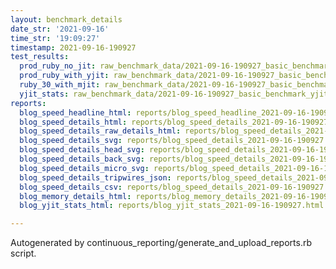```yaml
---
layout: benchmark_details
date_str: '2021-09-16'
time_str: '19:09:27'
timestamp: 2021-09-16-190927
test_results:
  prod_ruby_no_jit: raw_benchmark_data/2021-09-16-190927_basic_benchmark_prod_ruby_no_jit.json
  prod_ruby_with_yjit: raw_benchmark_data/2021-09-16-190927_basic_benchmark_prod_ruby_with_yjit.json
  ruby_30_with_mjit: raw_benchmark_data/2021-09-16-190927_basic_benchmark_ruby_30_with_mjit.json
  yjit_stats: raw_benchmark_data/2021-09-16-190927_basic_benchmark_yjit_stats.json
reports:
  blog_speed_headline_html: reports/blog_speed_headline_2021-09-16-190927.html
  blog_speed_details_html: reports/blog_speed_details_2021-09-16-190927.html
  blog_speed_details_raw_details_html: reports/blog_speed_details_2021-09-16-190927.raw_details.html
  blog_speed_details_svg: reports/blog_speed_details_2021-09-16-190927.svg
  blog_speed_details_head_svg: reports/blog_speed_details_2021-09-16-190927.head.svg
  blog_speed_details_back_svg: reports/blog_speed_details_2021-09-16-190927.back.svg
  blog_speed_details_micro_svg: reports/blog_speed_details_2021-09-16-190927.micro.svg
  blog_speed_details_tripwires_json: reports/blog_speed_details_2021-09-16-190927.tripwires.json
  blog_speed_details_csv: reports/blog_speed_details_2021-09-16-190927.csv
  blog_memory_details_html: reports/blog_memory_details_2021-09-16-190927.html
  blog_yjit_stats_html: reports/blog_yjit_stats_2021-09-16-190927.html

---
```

Autogenerated by continuous_reporting/generate_and_upload_reports.rb script.

